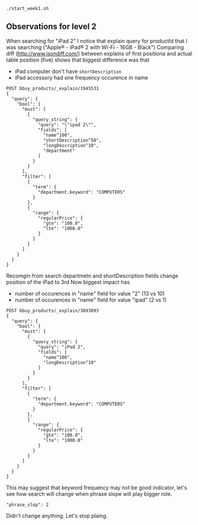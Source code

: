 ```
./start_week1.sh
```

## Observations for level 2
When searching for "iPad 2" I notice that explain query for productId that I was searching ("Apple® - iPad® 2 with Wi-Fi - 16GB - Black") 
Comparing diff (http://www.jsondiff.com/) between explains of first positiona and actual table position (five) shows that biggest difference was that

- iPad computer don't have `shortDescription`
- iPad accessory had one frequency occurence in name 

```
POST bbuy_products/_explain/1945531
{
  "query": {
    "bool": {
      "must": [
        {
          "query_string": {
            "query": "\"ipad 2\"",
            "fields": [
              "name^100",
              "shortDescription^50",
              "longDescription^10",
              "department"
            ]
          }
        }
      ],
      "filter": [
        {
          "term": {
            "department.keyword": "COMPUTERS"
          }
        },
        {
          "range": {
            "regularPrice": {
              "gte": "100.0",
              "lte": "1000.0"
            }
          }
        }
      ]
    }
  }
}
```

Recomgin from search departmetn and shortDescription fields change position of the iPad to 3rd
Now biggest impact has
- number of occurences in "name" field for value "2" (13 vs 10)
- number of occurences in "name" field for value "ipad" (2 vs 1)


```
POST bbuy_products/_explain/3893893
{
  "query": {
    "bool": {
      "must": [
        {
          "query_string": {
            "query": "iPad 2",
            "fields": [
              "name^100",
              "longDescription^10"
            ]
          }
        }
      ],
      "filter": [
        {
          "term": {
            "department.keyword": "COMPUTERS"
          }
        },
        {
          "range": {
            "regularPrice": {
              "gte": "100.0",
              "lte": "1000.0"
            }
          }
        }
      ]
    }
  }
}
```


This may suggest that keyword frequency may not be good indicator, let's see how search will change when phrase slope will play bigger role.
```
"phrase_slop": 2
```

Didn't change anything. 
Let's stop plaing.